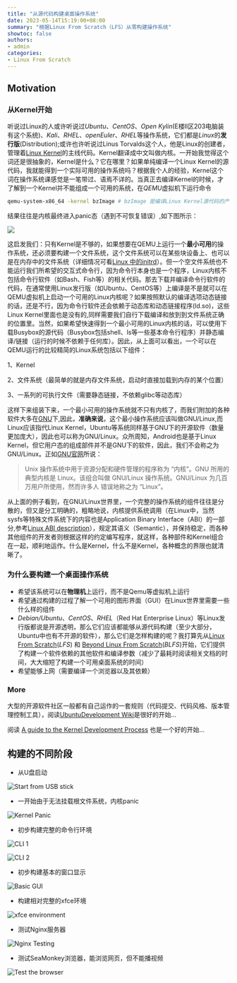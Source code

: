 ```yaml
---
title: "从源代码构建桌面操作系统"
date: 2023-05-14T15:19:00+08:00
summary: "根据Linux From Scratch（LFS）从零构建操作系统"
showtoc: false
authors:
- admin
categories:
- Linux From Scratch
---
```


## Motivation

### 从Kernel开始

听说过Linux的人或许听说过*Ubuntu*、*CentOS*、*Open Kylin*(E楼Ⅱ区203电脑装有这个系统)、*Kali*、*RHEL*、*openEuler*、*RHEL*等操作系统，它们都是*Linux*的**发行版**(Distribution);或许也许听说过Linus Torvalds这个人，他是Linux的创建者，管理着[Linux Kernel](https://www.kernel.org/)的主线代码。Kernel翻译成中文叫做内核。一开始我觉得这个词还是很抽象的，Kernel是什么？它在哪里？如果单纯编译一个Linux Kernel的源代码，我就能得到一个实际可用的操作系统吗？根据我个人的经验，Kernel这个词在操作系统课感觉是一笔带过、语焉不详的。当真正去编译Kernel的时候，才了解到一个Kernel并不能组成一个可用的系统，在*QEMU*虚拟机下运行命令

```bash
qemu-system-x86_64 -kernel bzImage # bzImage 是编译Linux Kernel源代码的产物
```

结果往往是内核最终进入panic态（遇到不可恢复错误）,如下图所示：

![](images/qemu-panic.png)

这启发我们：只有Kernel是不够的，如果想要在QEMU上运行一个**最小可用**的操作系统，还必须要构建一个文件系统，这个文件系统可以在某些块设备上、也可以是在内存中的文件系统（详细情况可看[Linux 中的initrd](https://www.kernel.org/doc/html/latest/admin-guide/initrd.html)）。但一个空文件系统也不能运行我们所希望的交互式命令行，因为命令行本身也是一个程序，Linux内核不包括命令行软件（如Bash、Fish等）的相关代码。那去下载并编译命令行软件的代码，在通常使用Linux发行版（如Ubuntu、CentOS等）上编译是不是就可以在QEMU虚拟机上启动一个可用的Linux内核呢？如果按照默认的编译选项动态链接的话，还是不行，因为命令行软件还会依赖于动态库和动态链接程序(ld.so)，这些Linux Kernel里面也是没有的,同样需要我们自行下载编译和放到到文件系统正确的位置里。当然，如果希望快速得到一个最小可用的Linux内核的话，可以使用下载Busybox的源代码（Busybox包括shell、ls等一些基本命令行程序）并静态编译/链接（运行的时候不依赖于任何库）。因此，从上面可以看出，一个可以在QEMU运行的比较精简的Linux系统包括以下组件：

1、Kernel

2、文件系统（最简单的就是内存文件系统，启动时直接加载到内存的某个位置）

3、一系列的可执行文件（需要静态链接，不依赖glibc等动态库）

这样下来组装下来，一个最小可用的操作系统就不只有内核了，而我们附加的各种软件大多在[GNU](https://www.gnu.org/)下,因此，**准确来说**，这个最小操作系统应该叫做GNU/Linux,而Linux应该指代Linux Kernel，Ubuntu等系统同样基于GNU下的开源软件（数量更加庞大），因此也可以称为GNU/Linux。众所周知，Android也是基于Linux Kernel，但它用户态的组成部件并不是GNU下的软件，因此，我们不会称之为GNU/Linux。正如[GNU官网](https://www.gnu.org/)所说：
 > Unix 操作系统中用于资源分配和硬件管理的程序称为 “内核”。GNU 所用的典型内核是 Linux。该组合叫做 GNU/Linux 操作系统。GNU/Linux 为几百万用户所使用，然而许多人 错误地称之为 “Linux”。

 从上面的例子看到，在GNU/Linux世界里，一个完整的操作系统的组件往往是分散的，但又是分工明确的，粗略地说，内核提供系统调用（在Linux中，当然sysfs等特殊文件系统下的内容也是Application Binary Interface（ABI）的一部分,参考[Linux ABI description](https://www.kernel.org/doc/html/latest/admin-guide/abi.html)），规定其语义（Semantic），并保持稳定，而各种其他组件的开发者则根据这样的约定编写程序，就这样，各种部件和Kernel组合在一起，顺利地运作。什么是Kernel，什么不是Kernel，各种概念的界限也就清晰了。

### 为什么要构建一个桌面操作系统

+ 希望该系统可以在**物理机**上运行，而不是Qemu等虚拟机上运行
+ 希望通过构建的过程了解一个可用的图形界面（GUI）在Linux世界里需要一些什么样的组件
+ *Debian/Ubuntu*、*CentOS*、*RHEL*（Red Hat Enterprise Linux）等Linux发行版都说是开源透明，那么它们应该都能够从源代码构建（至少大部分，Ubuntu中也有不开源的软件），那么它们是怎样构建的呢？我打算先从[Linux From Scratch](https://www.linuxfromscratch.org/lfs/view/stable/)(*LFS*) 和 [Beyond Linux From Scratch](https://www.linuxfromscratch.org/blfs/view/11.3-systemd/)(*BLFS*)开始，它们提供了构建一个软件依赖的其他软件和编译参数（减少了最耗时阅读相关文档的时间，大大缩短了构建一个可用桌面系统的时间）
+ 希望能够上网（需要编译一个浏览器以及其依赖）

### More

大型的开源软件社区一般都有自己运作的一套规则（代码提交、代码风格、版本管理控制工具），阅读[UbuntuDevelopment Wiki](https://wiki.ubuntu.com/UbuntuDevelopment)是很好的开始...

阅读 [A guide to the Kernel Development Process](https://www.kernel.org/doc/html/latest/process/development-process.html) 也是一个好的开始...

## 构建的不同阶段

+ 从U盘启动
  
![Start from USB stick](images/usb.jpg)

+ 一开始由于无法挂载根文件系统，内核panic

![Kernel Panic](images/panic.jpg)

+ 初步构建完整的命令行环境

![CLI 1](images/cli1.jpg)

![CLI 2](images/cli2.jpg)

+ 初步构建基本的窗口显示

![Basic GUI](images/gui1.jpg)

+ 构建相对完整的xfce环境

![xfce environment](images/xfce1.jpg)

+ 测试Nginx服务器

![Nginx Testing](images/nginx.jpg)

+ 测试SeaMonkey浏览器，能浏览网页，但不能播视频

![Test the browser](images/browser-testing.jpg)
